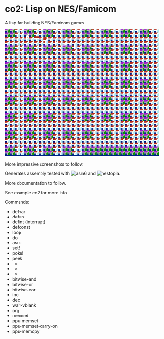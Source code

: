 # co2: Lisp on NES/Famicom

A lisp for building NES/Famicom games.

![](shot.png)

More impressive screenshots to follow.

Generates assembly tested with ![asm6](https://github.com/freem/asm6f) and ![nestopia](http://nestopia.sourceforge.net/).

More documentation to follow.

See example.co2 for more info.

Commands:

- defvar
- defun
- defint (interrupt)
- defconst 
- loop
- do
- asm
- set!
- poke!
- peek
- +
- -
- *
- bitwise-and
- bitwise-or
- bitwise-eor
- inc
- dec
- wait-vblank
- org
- memset
- ppu-memset
- ppu-memset-carry-on
- ppu-memcpy

